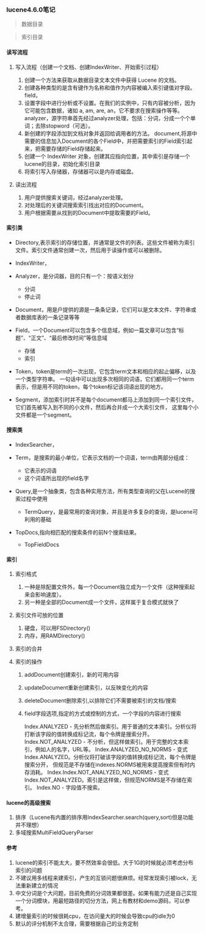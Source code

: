 ### lucene4.6.0笔记

> 数据目录

> 索引目录

#### 读写流程
1. 写入流程（创建一个文档、创建IndexWriter、开始索引过程）


    1. 创建一个方法来获取从数据目录文本文件中获得 Lucene 的文档。
    2. 创建各种类型的是含有键作为名称和值作为内容被编入索引键值对字段。
        field，
    3. 设置字段中进行分析或不设置。在我们的实例中，只有内容被分析，因为它可能包含数据，诸如 a, am, are, an，它不要求在搜索操作等等。
        analyzer，源字符串首先经过analyzer处理，包括：分词，分成一个个单词；去除stopword（可选）。
    4. 新创建的字段添加到文档对象并返回给调用者的方法。
        document,将源中需要的信息加入Document的各个Field中，并把需要索引的Field索引起来，把需要存储的Field存储起来。
    5. 创建一个 IndexWriter 对象，创建其应指向位置，其中索引是存储一个lucene的目录，初始化索引目录
    5. 将索引写入存储器，存储器可以是内存或磁盘。
        
    
2. 读出流程


    1. 用户提供搜索关键词，经过analyzer处理。
    2. 对处理后的关键词搜索索引找出对应的Document。
    3. 用户根据需要从找到的Document中提取需要的Field。
    
#### 索引类
* Directory,表示索引的存储位置，并通常是文件的列表。这些文件被称为索引文件。索引文件通常创建一次，然后用于读操作或可以被删除。

* IndexWriter，

* Analyzer，是分词器，目的只有一个：按语义划分
    * 分词
    * 停止词
   
* Document，用是户提供的源是一条条记录，它们可以是文本文件、字符串或者数据库表的一条记录等等

* Field，一个Document可以包含多个信息域，例如一篇文章可以包含“标题”、“正文”、“最后修改时间”等信息域
    * 存储
    * 索引
        
* Token，token是term的一次出现，它包含term文本和相应的起止偏移，以及一个类型字符串。
  一句话中可以出现多次相同的词语，它们都用同一个term表示，但是用不同的token，每个token标记该词语出现的地方。

* Segment，添加索引时并不是每个document都马上添加到同一个索引文件，
  它们首先被写入到不同的小文件，然后再合并成一个大索引文件，
  这里每个小文件都是一个segment。

#### 搜索类
* IndexSearcher，

* Term，是搜索的最小单位，它表示文档的一个词语，term由两部分组成：
    * 它表示的词语
    * 这个词语所出现的field名字

* Query,是一个抽象类，包含各种实用方法，所有类型查询的父在Lucene的搜索过程中使用
    * TermQuery，是最常用的查询对象，并且是许多复杂的查询，是lucene可利用的基础

* TopDocs,指向相匹配的搜索条件的前N个搜索结果。
    * TopFieldDocs





#### 索引
1. 索引格式
    1. 一种是除配置文件外，每一个Document独立成为一个文件（这种搜索起来会影响速度）。
    2. 另一种是全部的Document成一个文件，这样属于复合模式就快了

2. 索引文件可放的位置
    1. 硬盘，可以用FSDirectory()
    2. 内存，用RAMDirectory()

3. 索引的合并
    
4. 索引的操作
    1. addDocument创建索引，新的可用内容
    2. updateDocument重新创建索引，以反映变化的内容
    3. deleteDocument删除索引,以排除它们不需要被索引的文档/搜索
    4. field字段选项,指定的方式或控制的方式，一个字段的内容进行搜索
        
        
        Index.ANALYZED - 先分析然后做索引。用于普通的文本索引。分析仪将打断该字段的值转换成标记流，每个令牌是搜索分开。
        Index.NOT_ANALYZED - 不分析，但这样做索引。用于完整的文本索引，例如人的名字，URL等。
        Index.ANALYZED_NO_NORMS - 变式Index.ANALYZED。分析仪将打破该字段的值转换成标记流，每个令牌是搜索分开，
                                  但规范是不存储在indexes.NORMS被用来提高搜索但有时内存消耗。
        Index.Index.NOT_ANALYZED_NO_NORMS - 变式Index.NOT_ANALYZED。索引是这样做，但规范NORMS是不存储在索引。
        Index.NO - 字段值不搜索。
    
#### lucene的高级搜索
1. 排序（Lucene有内置的排序用IndexSearcher.search(query,sort)但是功能并不理想）
2. 多域搜索MultiFieldQueryParser

#### 参考
1. lucene的索引不能太大，要不然效率会很低。大于1G的时候就必须考虑分布索引的问题
2. 不建议用多线程来建索引，产生的互锁问题很麻烦。经常发现索引被lock，无法重新建立的情况
3. 中文分词是个大问题，目前免费的分词效果都很差。如果有能力还是自己实现一个分词模块，用最短路径的切分方法，网上有教材和demo源码，可以参考。
4. 建增量索引的时候很耗cpu，在访问量大的时候会导致cpu的idle为0
5. 默认的评分机制不太合理，需要根据自己的业务定制

